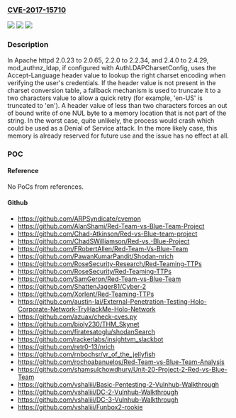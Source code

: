 ### [CVE-2017-15710](https://cve.mitre.org/cgi-bin/cvename.cgi?name=CVE-2017-15710)
![](https://img.shields.io/static/v1?label=Product&message=Apache%20HTTP%20Server&color=blue)
![](https://img.shields.io/static/v1?label=Version&message=n%2Fa&color=blue)
![](https://img.shields.io/static/v1?label=Vulnerability&message=Out%20of%20bound%20write%20in%20mod_authnz_ldap%20when%20using%20too%20small%20Accept-Language%20values.&color=brighgreen)

### Description

In Apache httpd 2.0.23 to 2.0.65, 2.2.0 to 2.2.34, and 2.4.0 to 2.4.29, mod_authnz_ldap, if configured with AuthLDAPCharsetConfig, uses the Accept-Language header value to lookup the right charset encoding when verifying the user's credentials. If the header value is not present in the charset conversion table, a fallback mechanism is used to truncate it to a two characters value to allow a quick retry (for example, 'en-US' is truncated to 'en'). A header value of less than two characters forces an out of bound write of one NUL byte to a memory location that is not part of the string. In the worst case, quite unlikely, the process would crash which could be used as a Denial of Service attack. In the more likely case, this memory is already reserved for future use and the issue has no effect at all.

### POC

#### Reference
No PoCs from references.

#### Github
- https://github.com/ARPSyndicate/cvemon
- https://github.com/AlanShami/Red-Team-vs-Blue-Team-Project
- https://github.com/Chad-Atkinson/Red-vs-Blue-team-project
- https://github.com/ChadSWilliamson/Red-vs.-Blue-Project
- https://github.com/FRobertAllen/Red-Team-Vs-Blue-Team
- https://github.com/PawanKumarPandit/Shodan-nrich
- https://github.com/RoseSecurity-Research/Red-Teaming-TTPs
- https://github.com/RoseSecurity/Red-Teaming-TTPs
- https://github.com/SamGeron/Red-Team-vs-Blue-Team
- https://github.com/ShattenJager81/Cyber-2
- https://github.com/Xorlent/Red-Teaming-TTPs
- https://github.com/austin-lai/External-Penetration-Testing-Holo-Corporate-Network-TryHackMe-Holo-Network
- https://github.com/azuax/check-cves.py
- https://github.com/bioly230/THM_Skynet
- https://github.com/firatesatoglu/shodanSearch
- https://github.com/rackerlabs/insightvm_slackbot
- https://github.com/retr0-13/nrich
- https://github.com/rnbochsr/yr_of_the_jellyfish
- https://github.com/rochoabanuelos/Red-Team-vs-Blue-Team-Analysis
- https://github.com/shamsulchowdhury/Unit-20-Project-2-Red-vs-Blue-Team
- https://github.com/vshaliii/Basic-Pentesting-2-Vulnhub-Walkthrough
- https://github.com/vshaliii/DC-2-Vulnhub-Walkthrough
- https://github.com/vshaliii/DC-3-Vulnhub-Walkthrough
- https://github.com/vshaliii/Funbox2-rookie

